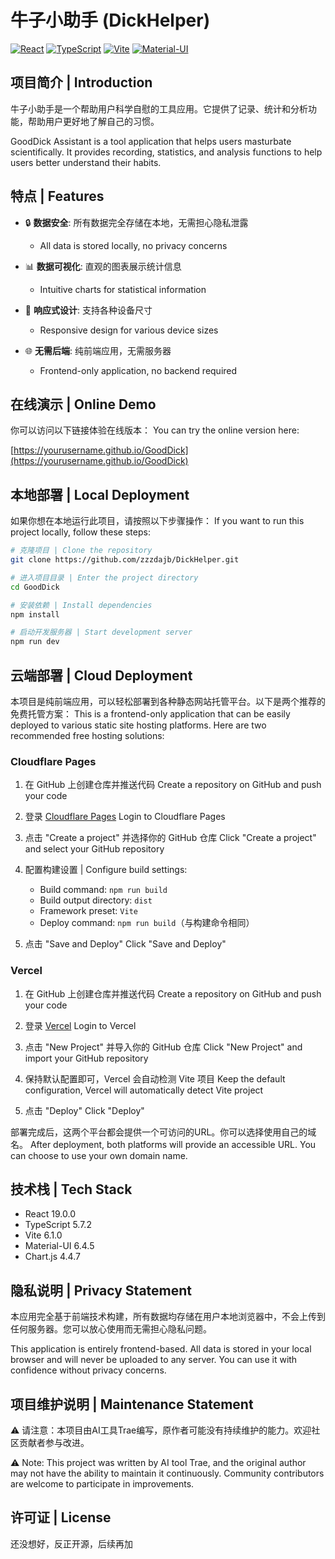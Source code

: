 # 牛子小助手 (DickHelper)

[![React](https://img.shields.io/badge/React-19.0.0-blue.svg)](https://reactjs.org/)
[![TypeScript](https://img.shields.io/badge/TypeScript-5.7.2-blue.svg)](https://www.typescriptlang.org/)
[![Vite](https://img.shields.io/badge/Vite-6.1.0-646CFF.svg)](https://vitejs.dev/)
[![Material-UI](https://img.shields.io/badge/MUI-6.4.5-0081CB.svg)](https://mui.com/)

## 项目简介 | Introduction

牛子小助手是一个帮助用户科学自慰的工具应用。它提供了记录、统计和分析功能，帮助用户更好地了解自己的习惯。

GoodDick Assistant is a tool application that helps users masturbate scientifically. It provides recording, statistics, and analysis functions to help users better understand their habits.

## 特点 | Features

- 🔒 **数据安全**: 所有数据完全存储在本地，无需担心隐私泄露
  - All data is stored locally, no privacy concerns

- 📊 **数据可视化**: 直观的图表展示统计信息
  - Intuitive charts for statistical information

- 📱 **响应式设计**: 支持各种设备尺寸
  - Responsive design for various device sizes

- 🌐 **无需后端**: 纯前端应用，无需服务器
  - Frontend-only application, no backend required

## 在线演示 | Online Demo

你可以访问以下链接体验在线版本：
You can try the online version here:

[https://yourusername.github.io/GoodDick](https://yourusername.github.io/GoodDick)

## 本地部署 | Local Deployment

如果你想在本地运行此项目，请按照以下步骤操作：
If you want to run this project locally, follow these steps:

```bash
# 克隆项目 | Clone the repository
git clone https://github.com/zzzdajb/DickHelper.git

# 进入项目目录 | Enter the project directory
cd GoodDick

# 安装依赖 | Install dependencies
npm install

# 启动开发服务器 | Start development server
npm run dev
```

## 云端部署 | Cloud Deployment

本项目是纯前端应用，可以轻松部署到各种静态网站托管平台。以下是两个推荐的免费托管方案：
This is a frontend-only application that can be easily deployed to various static site hosting platforms. Here are two recommended free hosting solutions:

### Cloudflare Pages

1. 在 GitHub 上创建仓库并推送代码
   Create a repository on GitHub and push your code

2. 登录 [Cloudflare Pages](https://pages.cloudflare.com)
   Login to Cloudflare Pages

3. 点击 "Create a project" 并选择你的 GitHub 仓库
   Click "Create a project" and select your GitHub repository

4. 配置构建设置 | Configure build settings:
   - Build command: `npm run build`
   - Build output directory: `dist`
   - Framework preset: `Vite`
   - Deploy command: `npm run build`（与构建命令相同）

5. 点击 "Save and Deploy"
   Click "Save and Deploy"

### Vercel

1. 在 GitHub 上创建仓库并推送代码
   Create a repository on GitHub and push your code

2. 登录 [Vercel](https://vercel.com)
   Login to Vercel

3. 点击 "New Project" 并导入你的 GitHub 仓库
   Click "New Project" and import your GitHub repository

4. 保持默认配置即可，Vercel 会自动检测 Vite 项目
   Keep the default configuration, Vercel will automatically detect Vite project

5. 点击 "Deploy"
   Click "Deploy"

部署完成后，这两个平台都会提供一个可访问的URL。你可以选择使用自己的域名。
After deployment, both platforms will provide an accessible URL. You can choose to use your own domain name.

## 技术栈 | Tech Stack

- React 19.0.0
- TypeScript 5.7.2
- Vite 6.1.0
- Material-UI 6.4.5
- Chart.js 4.4.7

## 隐私说明 | Privacy Statement

本应用完全基于前端技术构建，所有数据均存储在用户本地浏览器中，不会上传到任何服务器。您可以放心使用而无需担心隐私问题。

This application is entirely frontend-based. All data is stored in your local browser and will never be uploaded to any server. You can use it with confidence without privacy concerns.

## 项目维护说明 | Maintenance Statement

⚠️ 请注意：本项目由AI工具Trae编写，原作者可能没有持续维护的能力。欢迎社区贡献者参与改进。

⚠️ Note: This project was written by AI tool Trae, and the original author may not have the ability to maintain it continuously. Community contributors are welcome to participate in improvements.

## 许可证 | License

还没想好，反正开源，后续再加
